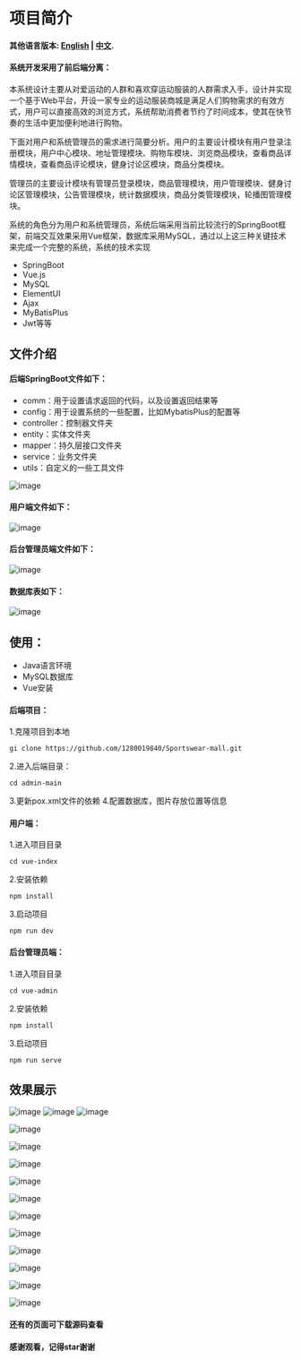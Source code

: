 # 项目简介
#### 其他语言版本: [English](README_en.md) | [中文](README.md).
#### 系统开发采用了前后端分离：
本系统设计主要从对爱运动的人群和喜欢穿运动服装的人群需求入手，设计并实现一个基于Web平台，开设一家专业的运动服装商城是满足人们购物需求的有效方式，用户可以直接高效的浏览方式，系统帮助消费者节约了时间成本，使其在快节奏的生活中更加便利地进行购物。<br>

下面对用户和系统管理员的需求进行简要分析。用户的主要设计模块有用户登录注册模块，用户中心模块、地址管理模块、购物车模块、浏览商品模块，查看商品详情模块，查看商品评论模块，健身讨论区模块，商品分类模块。<br>

管理员的主要设计模块有管理员登录模块，商品管理模块，用户管理模块、健身讨论区管理模块，公告管理模块，统计数据模块，商品分类管理模块，轮播图管理模块。<br>


系统的角色分为用户和系统管理员，系统后端采用当前比较流行的SpringBoot框架，前端交互效果采用Vue框架，数据库采用MySQL，通过以上这三种关键技术来完成一个完整的系统，系统的技术实现
* SpringBoot
* Vue.js
* MySQL
* ElementUI
* Ajax
* MyBatisPlus
* Jwt等等
  
## 文件介绍
#### 后端SpringBoot文件如下：
* comm：用于设置请求返回的代码，以及设置返回结果等<br>
* config：用于设置系统的一些配置，比如MybatisPlus的配置等<br>
* controller：控制器文件夹<br>
* entity：实体文件夹<br>
* mapper：持久层接口文件夹<br>
* service：业务文件夹<br>
* utils：自定义的一些工具文件<br>

![image](https://github.com/1280019840/Sportswear-mall/raw/main/img/SpringBoot.png)

#### 用户端文件如下：

![image](https://github.com/1280019840/Sportswear-mall/raw/main/img/vue-user.png)

#### 后台管理员端文件如下：

![image](https://github.com/1280019840/Sportswear-mall/raw/main/img/vue-admin.png)

#### 数据库表如下：

![image](https://github.com/1280019840/Sportswear-mall/raw/main/img/MySQL.png)

## 使用：
* Java语言环境
* MySQL数据库
* Vue安装
#### 后端项目：
1.克隆项目到本地
```
gi clone https://github.com/1280019840/Sportswear-mall.git
```
2.进入后端目录：
```
cd admin-main
```
3.更新pox.xml文件的依赖
4.配置数据库，图片存放位置等信息

#### 用户端：
1.进入项目目录
```
cd vue-index
```
2.安装依赖
```
npm install
```
3.启动项目
```
npm run dev
```

#### 后台管理员端：
1.进入项目目录
```
cd vue-admin
```
2.安装依赖
```
npm install
```
3.启动项目
```
npm run serve
```

## 效果展示
![image](https://github.com/1280019840/Sportswear-mall/raw/main/img/home1.png)
![image](https://github.com/1280019840/Sportswear-mall/raw/main/img/home2.png)
![image](https://github.com/1280019840/Sportswear-mall/raw/main/img/home3.png)

![image](https://github.com/1280019840/Sportswear-mall/raw/main/img/register.png)

![image](https://github.com/1280019840/Sportswear-mall/raw/main/img/login.png)

![image](https://github.com/1280019840/Sportswear-mall/raw/main/img/category.png)

![image](https://github.com/1280019840/Sportswear-mall/raw/main/img/details.png)

![image](https://github.com/1280019840/Sportswear-mall/raw/main/img/cart.png)

![image](https://github.com/1280019840/Sportswear-mall/raw/main/img/pay.png)

![image](https://github.com/1280019840/Sportswear-mall/raw/main/img/order.png)

![image](https://github.com/1280019840/Sportswear-mall/raw/main/img/forum.png)

![image](https://github.com/1280019840/Sportswear-mall/raw/main/img/admin_home.png)

![image](https://github.com/1280019840/Sportswear-mall/raw/main/img/goods_order.png)

![image](https://github.com/1280019840/Sportswear-mall/raw/main/img/slideshow_admin.png)

#### 还有的页面可下载源码查看<br>
#### 感谢观看，记得star谢谢
